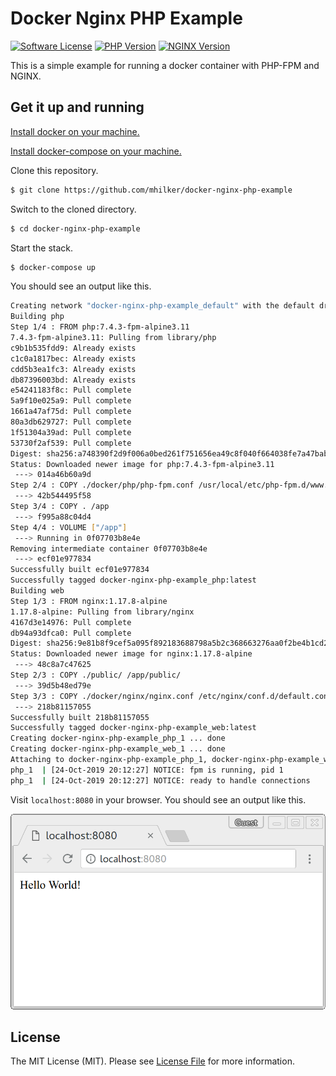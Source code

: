# Docker Nginx PHP Example

[![Software License][ico-license]](LICENSE.md)
[![PHP Version][ico-php-version]](https://hub.docker.com/_/php)
[![NGINX Version][ico-nginx-version]](https://hub.docker.com/_/nginx)

This is a simple example for running a docker container with PHP-FPM and NGINX.

## Get it up and running

[Install docker on your machine.][install-docker]

[Install docker-compose on your machine.][install-docker-compose]

Clone this repository.

``` bash
$ git clone https://github.com/mhilker/docker-nginx-php-example
```

Switch to the cloned directory.

``` bash
$ cd docker-nginx-php-example
```

Start the stack.

``` bash
$ docker-compose up
```

You should see an output like this.

``` bash
Creating network "docker-nginx-php-example_default" with the default driver
Building php
Step 1/4 : FROM php:7.4.3-fpm-alpine3.11
7.4.3-fpm-alpine3.11: Pulling from library/php
c9b1b535fdd9: Already exists
c1c0a1817bec: Already exists
cdd5b3ea1fc3: Already exists
db87396003bd: Already exists
e54241183f8c: Pull complete
5a9f10e025a9: Pull complete
1661a47af75d: Pull complete
80a3db629727: Pull complete
1f51304a39ad: Pull complete
53730f2af539: Pull complete
Digest: sha256:a748390f2d9f006a0bed261f751656ea49c8f040f664038fe7a47bab44f61212
Status: Downloaded newer image for php:7.4.3-fpm-alpine3.11
 ---> 014a46b60a9d
Step 2/4 : COPY ./docker/php/php-fpm.conf /usr/local/etc/php-fpm.d/www.conf
 ---> 42b544495f58
Step 3/4 : COPY . /app
 ---> f995a88c04d4
Step 4/4 : VOLUME ["/app"]
 ---> Running in 0f07703b8e4e
Removing intermediate container 0f07703b8e4e
 ---> ecf01e977834
Successfully built ecf01e977834
Successfully tagged docker-nginx-php-example_php:latest
Building web
Step 1/3 : FROM nginx:1.17.8-alpine
1.17.8-alpine: Pulling from library/nginx
4167d3e14976: Pull complete
db94a93dfca0: Pull complete
Digest: sha256:9e81b8f9cef5a095f892183688798a5b2c368663276aa0f2be4b1cd283ace53d
Status: Downloaded newer image for nginx:1.17.8-alpine
 ---> 48c8a7c47625
Step 2/3 : COPY ./public/ /app/public/
 ---> 39d5b48ed79e
Step 3/3 : COPY ./docker/nginx/nginx.conf /etc/nginx/conf.d/default.conf
 ---> 218b81157055
Successfully built 218b81157055
Successfully tagged docker-nginx-php-example_web:latest
Creating docker-nginx-php-example_php_1 ... done
Creating docker-nginx-php-example_web_1 ... done
Attaching to docker-nginx-php-example_php_1, docker-nginx-php-example_web_1
php_1  | [24-Oct-2019 20:12:27] NOTICE: fpm is running, pid 1
php_1  | [24-Oct-2019 20:12:27] NOTICE: ready to handle connections
```

Visit `localhost:8080` in your browser. You should see an output like this.

![Hello World Output with Docker and PHP + Nginx](./resources/screenshot-01.png)

## License

The MIT License (MIT). Please see [License File](LICENSE.md) for more information.

[ico-license]: https://img.shields.io/badge/license-MIT-brightgreen.svg?style=flat-square
[ico-php-version]: https://img.shields.io/badge/PHP-7.4--fpm-blue?style=flat-square
[ico-nginx-version]: https://img.shields.io/badge/NGINX-1.17-green?style=flat-square
[install-docker]: https://docs.docker.com/engine/installation
[install-docker-compose]: https://docs.docker.com/compose/install
